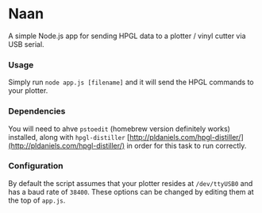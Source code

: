
# Naan

A simple Node.js app for sending HPGL data to a plotter / vinyl cutter via USB serial.

### Usage

Simply run `node app.js [filename]` and it will send the HPGL commands to your plotter.

### Dependencies

You will need to ahve `pstoedit` (homebrew version definitely works) installed, along with `hpgl-distiller` [http://pldaniels.com/hpgl-distiller/](http://pldaniels.com/hpgl-distiller/) in order for this task to run correctly.

### Configuration

By default the script assumes that your plotter resides at `/dev/ttyUSB0` and has a baud rate of `38400`. These options can be changed by editing them at the top of `app.js`.